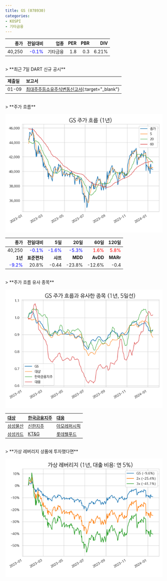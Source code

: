 ```yaml
---
title: GS (078930)
categories:
- KOSPI
- 기타금융
---
```


|**종가**|**전일대비**|**업종**|**PER**|**PBR**|**DIV**|
|-------:|-----------:|-------:|------:|------:|------:|
|40,250|<span style="color: blue">-0.1%</span>|기타금융|1.8|0.3|6.21%|

<!-- more -->

<br>
> **최근 7일 DART 신규 공시<a id="dart"></a>**



|**제출일**|**보고서**|
|:-----|:-------|
|01-09|[최대주주등소유주식변동신고서](https://dart.fss.or.kr/dsaf001/main.do?rcpNo=20240109800274){:target="_blank"}|

<br>
> **주가 흐름<a id="price"></a>**

![078930](/assets/images/stock/078930.png)

|**종가**|**전일대비**|**5일**|**20일**|**60일**|**120일**|
|-------:|-----------:|------:|-------:|-------:|--------:|
| 40,250 | <span style="color: blue">-0.1%</span> | <span style="color: blue">-1.6%</span> | <span style="color: blue">-5.3%</span> | <span style="color: red">1.6%</span> | <span style="color: red">5.8%</span> |
|**1년**|**표준편차**|**샤프**|**MDD**|**AvDD**|**MARr**|
| <span style="color: blue">-9.2%</span> | 20.8% | -0.44 | -23.8% | -12.6% | -0.4 |

<br>
> **주가 흐름 유사 종목<a id="corr"></a>**

![078930](/assets/images/stock/078930_corr.png)

| [대상](/001680/) | [한국금융지주](/071050/) | [대웅](/003090/) |
|:---------------------------------------|:---------------------------------------|:---------------------------------------|
| [삼성물산](/028260/) | [신한지주](/055550/) | [아모레퍼시픽](/090430/) |
| [삼성카드](/029780/) | [KT&G](/033780/) | [롯데웰푸드](/280360/) |

<br>
> **가상 레버리지 상품에 투자했다면<a id="2x"></a>**

![078930](/assets/images/stock/078930_2x.png)

[^corr]: 상관계수를 이용하여 분석하였습니다.